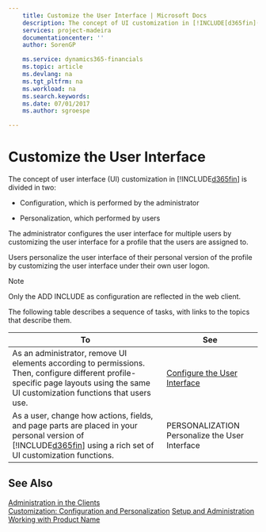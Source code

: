 ```yaml
---
    title: Customize the User Interface | Microsoft Docs
    description: The concept of UI customization in [!INCLUDE[d365fin](includes/d365fin_md.md)] is divided in two:
    services: project-madeira
    documentationcenter: ''
    author: SorenGP

    ms.service: dynamics365-financials
    ms.topic: article
    ms.devlang: na
    ms.tgt_pltfrm: na
    ms.workload: na
    ms.search.keywords:
    ms.date: 07/01/2017
    ms.author: sgroespe

---
```

# Customize the User Interface
The concept of user interface (UI) customization in [!INCLUDE[d365fin](includes/d365fin_md.md)] is divided in two:  
  
-   Configuration, which is performed by the administrator  
  
-   Personalization, which performed by users  
  
 The administrator configures the user interface for multiple users by customizing the user interface for a profile that the users are assigned to.  
  
 Users personalize the user interface of their personal version of the profile by customizing the user interface under their own user logon.  
  
> [!NOTE]  
>  Only the ADD INCLUDE<!--[!INCLUDE[nav_windows](../../includes/nav_windows_md.md)]--> as configuration are reflected in the web client.  
  
 The following table describes a sequence of tasks, with links to the topics that describe them.   
  
|**To**|**See**|  
|------------|-------------|  
|As an administrator, remove UI elements according to permissions. Then, configure different profile-specific page layouts using the same UI customization functions that users use.|[Configure the User Interface](../configure-the-user-interface.md)|  
|As a user, change how actions, fields, and page parts are placed in your personal version of [!INCLUDE[d365fin](includes/d365fin_md.md)] using a rich set of UI customization functions.|PERSONALIZATION Personalize the User Interface|  
  
## See Also  
 [Administration in the Clients](../administration-in-the-clients.md)   
 [Customization: Configuration and Personalization](http://msdn.microsoft.com/en-us/library/jj677170(v=nav.70).aspx)   
 [Setup and Administration](../setup-and-administration.md)   
 [Working with Product Name](../working-with-$-p_1-product-name-$-.md)